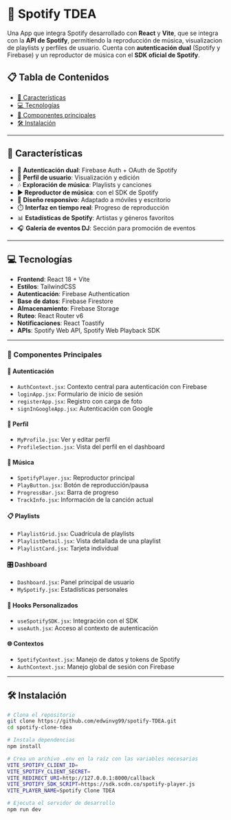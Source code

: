 # 🎵 Spotify TDEA

Una App que integra Spotify desarrollado con **React** y **Vite**, que se integra con la **API de Spotify**, permitiendo la reproducción de música, visualizacion de playlists y perfiles de usuario. Cuenta con **autenticación dual** (Spotify y Firebase) y un reproductor de música con el **SDK oficial de Spotify**.



## 📋 Tabla de Contenidos

- [🚀 Características](#-características)
- [💻 Tecnologías](#-tecnologías)
- [🔐 Componentes principales](#-autenticación)
- [🛠️ Instalación](#️-instalación)

---

## 🚀 Características

- 🔐 **Autenticación dual**: Firebase Auth + OAuth de Spotify  
- 👤 **Perfil de usuario**: Visualización y edición  
- 🎶 **Exploración de música**: Playlists y canciones  
- ▶️ **Reproductor de música**: con el SDK de Spotify  
- 📱 **Diseño responsivo**: Adaptado a móviles y escritorio  
- ⏱️ **Interfaz en tiempo real**: Progreso de reproducción  
- 📊 **Estadísticas de Spotify**: Artistas y géneros favoritos  
- 🎧 **Galería de eventos DJ**: Sección para promoción de eventos  

---

## 💻 Tecnologías

- **Frontend**: React 18 + Vite  
- **Estilos**: TailwindCSS  
- **Autenticación**: Firebase Authentication  
- **Base de datos**: Firebase Firestore  
- **Almacenamiento**: Firebase Storage  
- **Ruteo**: React Router v6  
- **Notificaciones**: React Toastify  
- **APIs**: Spotify Web API, Spotify Web Playback SDK  

---


### 📁 Componentes Principales

#### 🔐 Autenticación
- `AuthContext.jsx`: Contexto central para autenticación con Firebase  
- `loginApp.jsx`: Formulario de inicio de sesión  
- `registerApp.jsx`: Registro con carga de foto  
- `signInGoogleApp.jsx`: Autenticación con Google  

#### 👤 Perfil
- `MyProfile.jsx`: Ver y editar perfil  
- `ProfileSection.jsx`: Vista del perfil en el dashboard  

#### 🎵 Música
- `SpotifyPlayer.jsx`: Reproductor principal  
- `PlayButton.jsx`: Botón de reproducción/pausa  
- `ProgressBar.jsx`: Barra de progreso  
- `TrackInfo.jsx`: Información de la canción actual  

#### 📋 Playlists
- `PlaylistGrid.jsx`: Cuadrícula de playlists  
- `PlaylistDetail.jsx`: Vista detallada de una playlist  
- `PlaylistCard.jsx`: Tarjeta individual  

#### 🎛️ Dashboard
- `Dashboard.jsx`: Panel principal de usuario  
- `MySpotify.jsx`: Estadísticas personales  

#### 🎣 Hooks Personalizados
- `useSpotifySDK.jsx`: Integración con el SDK  
- `useAuth.jsx`: Acceso al contexto de autenticación  

#### 🌐 Contextos
- `SpotifyContext.jsx`: Manejo de datos y tokens de Spotify  
- `AuthContext.jsx`: Manejo global de sesión con Firebase  

---

## 🛠️ Instalación

```bash
# Clona el repositorio
git clone https://github.com/edwinvg99/spotify-TDEA.git
cd spotify-clone-tdea

# Instala dependencias
npm install

# Crea un archivo .env en la raíz con las variables necesarias
VITE_SPOTIFY_CLIENT_ID=
VITE_SPOTIFY_CLIENT_SECRET=
VITE_REDIRECT_URI=http://127.0.0.1:8000/callback
VITE_SPOTIFY_SDK_SCRIPT=https://sdk.scdn.co/spotify-player.js
VITE_PLAYER_NAME=Spotify Clone TDEA

# Ejecuta el servidor de desarrollo
npm run dev
